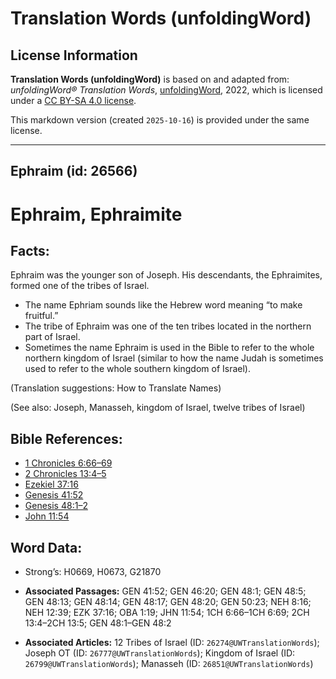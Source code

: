 # Translation Words (unfoldingWord)

## License Information

**Translation Words (unfoldingWord)** is based on and adapted from: _unfoldingWord® Translation Words_, [unfoldingWord](https://unfoldingword.org/utw), 2022, which is licensed under a [CC BY-SA 4.0 license](https://creativecommons.org/licenses/by-sa/4.0/legalcode.en).

This markdown version (created `2025-10-16`) is provided under the same license.



--------------------------------

## Ephraim (id: 26566)

Ephraim, Ephraimite
===================

Facts:
------

Ephraim was the younger son of Joseph. His descendants, the Ephraimites, formed one of the tribes of Israel.

* The name Ephriam sounds like the Hebrew word meaning “to make fruitful.”
* The tribe of Ephraim was one of the ten tribes located in the northern part of Israel.
* Sometimes the name Ephraim is used in the Bible to refer to the whole northern kingdom of Israel (similar to how the name Judah is sometimes used to refer to the whole southern kingdom of Israel).

(Translation suggestions: How to Translate Names)

(See also: Joseph, Manasseh, kingdom of Israel, twelve tribes of Israel)

Bible References:
-----------------

* [1 Chronicles 6:66–69](https://ref.ly/1Chr6:66-1Chr6:69)
* [2 Chronicles 13:4–5](https://ref.ly/2Chr13:4-2Chr13:5)
* [Ezekiel 37:16](https://ref.ly/Ezek37:16)
* [Genesis 41:52](https://ref.ly/Gen41:52)
* [Genesis 48:1–2](https://ref.ly/Gen48:1-Gen48:2)
* [John 11:54](https://ref.ly/John11:54)

Word Data:
----------

* Strong’s: H0669, H0673, G21870

* **Associated Passages:** GEN 41:52; GEN 46:20; GEN 48:1; GEN 48:5; GEN 48:13; GEN 48:14; GEN 48:17; GEN 48:20; GEN 50:23; NEH 8:16; NEH 12:39; EZK 37:16; OBA 1:19; JHN 11:54; 1CH 6:66–1CH 6:69; 2CH 13:4–2CH 13:5; GEN 48:1–GEN 48:2
* **Associated Articles:** 12 Tribes of Israel (ID: `26274@UWTranslationWords`); Joseph OT (ID: `26777@UWTranslationWords`); Kingdom of Israel (ID: `26799@UWTranslationWords`); Manasseh (ID: `26851@UWTranslationWords`)

